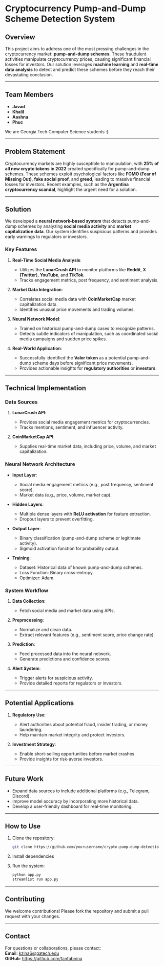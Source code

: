 # **Cryptocurrency Pump-and-Dump Scheme Detection System**

## **Overview**
This project aims to address one of the most pressing challenges in the cryptocurrency market: **pump-and-dump schemes**. These fraudulent activities manipulate cryptocurrency prices, causing significant financial losses for investors. Our solution leverages **machine learning** and **real-time data analysis** to detect and predict these schemes before they reach their devastating conclusion.

---

## **Team Members**
- **Javad**
- **Khalil**
- **Aashna**
- **Phuc**

We are Georgia Tech Computer Science students :)

---

## **Problem Statement**
Cryptocurrency markets are highly susceptible to manipulation, with **25% of all new crypto tokens in 2022** created specifically for pump-and-dump schemes. These schemes exploit psychological factors like **FOMO (Fear of Missing Out)**, **fake social proof**, and **greed**, leading to massive financial losses for investors. Recent examples, such as the **Argentina cryptocurrency scandal**, highlight the urgent need for a solution.

---

## **Solution**
We developed a **neural network-based system** that detects pump-and-dump schemes by analyzing **social media activity** and **market capitalization data**. Our system identifies suspicious patterns and provides early warnings to regulators or investors.

### **Key Features**
1. **Real-Time Social Media Analysis**:
   - Utilizes the **LunarCrush API** to monitor platforms like **Reddit**, **X (Twitter)**, **YouTube**, and **TikTok**.
   - Tracks engagement metrics, post frequency, and sentiment analysis.
   
2. **Market Data Integration**:
   - Correlates social media data with **CoinMarketCap** market capitalization data.
   - Identifies unusual price movements and trading volumes.

3. **Neural Network Model**:
   - Trained on historical pump-and-dump cases to recognize patterns.
   - Detects subtle indicators of manipulation, such as coordinated social media campaigns and sudden price spikes.

4. **Real-World Application**:
   - Successfully identified the **Valor token** as a potential pump-and-dump scheme days before significant price movements.
   - Provides actionable insights for **regulatory authorities** or **investors**.

---

## **Technical Implementation**

### **Data Sources**
1. **LunarCrush API**:
   - Provides social media engagement metrics for cryptocurrencies.
   - Tracks mentions, sentiment, and influencer activity.

2. **CoinMarketCap API**:
   - Supplies real-time market data, including price, volume, and market capitalization.

### **Neural Network Architecture**
- **Input Layer**:
  - Social media engagement metrics (e.g., post frequency, sentiment score).
  - Market data (e.g., price, volume, market cap).
  
- **Hidden Layers**:
  - Multiple dense layers with **ReLU activation** for feature extraction.
  - Dropout layers to prevent overfitting.

- **Output Layer**:
  - Binary classification (pump-and-dump scheme or legitimate activity).
  - Sigmoid activation function for probability output.

- **Training**:
  - Dataset: Historical data of known pump-and-dump schemes.
  - Loss Function: Binary cross-entropy.
  - Optimizer: Adam.

### **System Workflow**
1. **Data Collection**:
   - Fetch social media and market data using APIs.
   
2. **Preprocessing**:
   - Normalize and clean data.
   - Extract relevant features (e.g., sentiment score, price change rate).

3. **Prediction**:
   - Feed processed data into the neural network.
   - Generate predictions and confidence scores.

4. **Alert System**:
   - Trigger alerts for suspicious activity.
   - Provide detailed reports for regulators or investors.

---

## **Potential Applications**
1. **Regulatory Use**:
   - Alert authorities about potential fraud, insider trading, or money laundering.
   - Help maintain market integrity and protect investors.

2. **Investment Strategy**:
   - Enable short-selling opportunities before market crashes.
   - Provide insights for risk-averse investors.

---

## **Future Work**
- Expand data sources to include additional platforms (e.g., Telegram, Discord).
- Improve model accuracy by incorporating more historical data.
- Develop a user-friendly dashboard for real-time monitoring.

---

## **How to Use**
1. Clone the repository:
   ```bash
   git clone https://github.com/yourusername/crypto-pump-dump-detection.git
   ```
2. Install dependencies
   
4. Run the system:
   ```bash
   python app.py
   streamlist run app.py
   ```

---

## **Contributing**
We welcome contributions! Please fork the repository and submit a pull request with your changes.

---

## **Contact**
For questions or collaborations, please contact:  
**Email**: kzina6@gatech.edu  
**GitHub**: https://github.com/fantabnina
